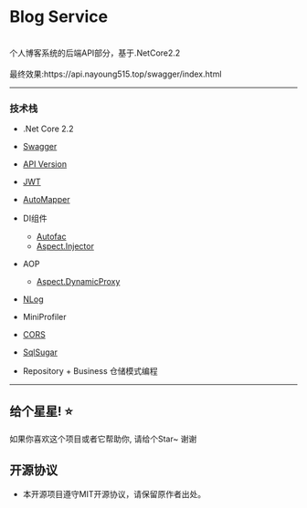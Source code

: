 
# Blog Service
<br>
个人博客系统的后端API部分，基于.NetCore2.2
<br>
<br>
最终效果:https://api.nayoung515.top/swagger/index.html


*********************************************************

### 技术栈

- .Net Core 2.2 

- [Swagger](https://swagger.io/)

- [API Version](https://github.com/microsoft/aspnet-api-versioning/tree/master/samples/aspnetcore)

- [JWT](https://jwt.io/)

- [AutoMapper](http://automapper.org/)

- DI组件
  
  - [Autofac](https://autofaccn.readthedocs.io/zh/latest/)
  - [Aspect.Injector](https://github.com/dotnetcore/AspectCore-Framework/blob/master/docs/injector.md)

- AOP
   - [Aspect.DynamicProxy](https://github.com/dotnetcore/AspectCore-Framework/blob/master/docs/injector.md)
   
- [NLog](https://github.com/NLog/NLog/wiki/Getting-started-with-ASP.NET-Core-2)

- MiniProfiler

- [CORS](https://miniprofiler.com/dotnet/AspDotNetCore)

- [SqlSugar](https://github.com/sunkaixuan/SqlSugar)

- Repository + Business 仓储模式编程


*********************************************************

## 给个星星! ⭐️
如果你喜欢这个项目或者它帮助你, 请给个Star~ 谢谢


## 开源协议
- 本开源项目遵守MIT开源协议，请保留原作者出处。

